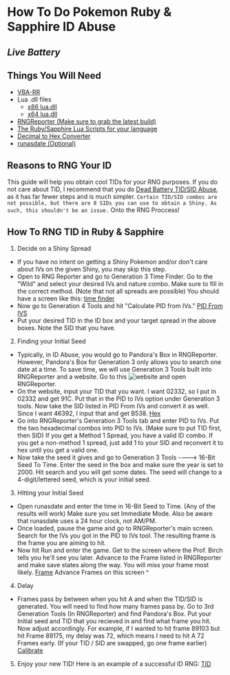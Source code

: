 # How To Do Pokemon Ruby & Sapphire ID Abuse
*Live Battery* 
-
## Things You Will Need
- [VBA-RR](https://github.com/TASVideos/vba-rerecording/releases)
- Lua .dll files
    - [x86 lua.dll](https://www.dropbox.com/s/2o4hdphn7j9z349/lua-dll-x86.zip?dl=0)
    - [x64 lua.dll](https://www.dropbox.com/s/t8yttukleqserzp/lua-dll-x64.rar?dl=0)
- [RNGReporter (Make sure to grab the latest build)](https://ci.appveyor.com/project/Admiral-Fish/rngreporter/build/artifacts)
- [The Ruby/Sapphire Lua Scripts for your language](http://pokerng.forumcommunity.net/?t=56443955)
- [Decimal to Hex Converter](https://www.binaryhexconverter.com/decimal-to-hex-converter)
- [runasdate (Optional)](https://runasdate.en.softonic.com/)

## Reasons to RNG Your ID
This guide will help you obtain cool TIDs for your RNG purposes. If you do not care about TID, I recommend that you do [Dead Battery TID/SID Abuse](https://pokemonrng.com/guides/rse/en/Ruby-Sapphire%20Dead%20Battery%20TID%20RNG.md), as it has far fewer steps and is much simpler. ```Certain TID/SID combos are not possible, but there are 8 SIDs you can use to obtain a Shiny. As such, this shouldn't be an issue.```
Onto the RNG Proccess!

## How To RNG TID in Ruby & Sapphire
1. Decide on a Shiny Spread
- If you have no intent on getting a Shiny Pokemon and/or don't care about IVs on the given Shiny, you may skip this step.
- Open to RNG Reporter and go to Generation 3 Time Finder. Go to the "Wild" and select your desired IVs and nature combo. Make sure to fill in the correct method. (Note that not all spreads are possible) You should have a screen like this:
[time finder](https://snag.gy/cF5OVS.jpg)
- Now go to Generation 4 Tools and hit "Calculate PID from IVs." 
[PID From IVS](https://snag.gy/yfYPqv.jpg)
- Put your desired TID in the ID box and your target spread in the above boxes. Note the SID that you have.
2. Finding your Initial Seed
- Typically, in ID Abuse, you would go to Pandora's Box in RNGReporter. However, Pandora's Box for Generation 3 only allows you to search one date at a time. To save time, we will use Generation 3 Tools built into RNGReporter and a website. Go to this ![website](https://www.binaryhexconverter.com/decimal-to-hex-converter) and open RNGReporter. 
- On the website, input your TID that you want. I want 02332, so I put in 02332 and get 91C. Put that in the PID to IVs option under Generation 3 tools. Now take the SID listed in PID From IVs and convert it as well. Since I want 46392, I input that and get B538. 
       [Hex](https://snag.gy/EZkURB.jpg)
- Go into RNGReporter's Generation 3 Tools tab and enter PID to IVs. Put the two hexadecimal combos into PID to IVs. (Make sure to put TID first, then SID) If you get a Method 1 Spread, you have a valid ID combo. If you get a non-method 1 spread, just add 1 to your SID and reconvert it to hex until you get a valid one.
- Now take the seed it gives and go to Generation 3 Tools ----> 16-Bit Seed To Time. Enter the seed in the box and make sure the year is set to 2000. Hit search and you will get some dates. The seed will change to a 4-digit/lettered seed, which is your initial seed.
3. Hitting your Initial Seed
- Open runasdate and enter the time in 16-Bit Seed to Time. (Any of the results will work) Make sure you set Immediate Mode. Also be aware that runasdate uses a 24 hour clock, not AM/PM.
- Once loaded, pause the game and go to RNGReporter's main screen. Search for the IVs you got in the PID to IVs tool. The resulting frame is the frame you are aiming to hit.
- Now hit Run and enter the game. Get to the screen where the Prof. Birch tells you he'll see you later. Advance to the Frame listed in RNGReporter and make save states along the way. You will miss your frame most likely. 
        [Frame](https://snag.gy/lte3bH.jpg)
        Advance Frames on this screen ^
4. Delay
- Frames pass by between when you hit A and when the TID/SID is generated. You will need to find how many frames pass by. Go to 3rd Generation Tools (In RNGReporter) and find Pandora's Box. Put your Initial seed and TID that you recieved in and find what frame you hit. Now adjust accordingly. For example, if I wanted to hit frame 89103 but hit Frame 89175, my delay was 72, which means I need to hit A 72 Frames early. (If your TID / SID are swapped, go one frame earlier)
[Calibrate](https://snag.gy/sze7Cb.jpg)
5. Enjoy your new TID!
Here is an example of a successful ID RNG:
[TID](https://snag.gy/yfJlxs.jpg)
        
